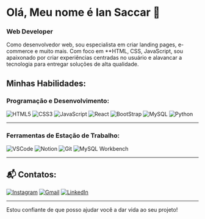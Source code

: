 # Olá, Meu nome é Ian Saccar 👋  
### Web Developer 

Como desenvolvedor web, sou especialista em criar landing pages, e-commerce e muito mais. Com foco em **HTML, CSS, JavaScript, sou apaixonado por criar experiências centradas no usuário e alavancar a tecnologia para entregar soluções de alta qualidade.


## Minhas Habilidades:

### Programação e Desenvolvimento:
![HTML5](https://img.shields.io/badge/HTML5-FF5733?style=for-the-badge&logo=html5&logoColor=white)
![CSS3](https://img.shields.io/badge/CSS3-2965F1?style=for-the-badge&logo=css3&logoColor=white)
![JavaScript](https://img.shields.io/badge/JavaScript-F7DF1E?style=for-the-badge&logo=javascript&logoColor=black)
![React](https://img.shields.io/badge/react-61DAFB?style=for-the-badge&logo=react&logoColor=black)
![BootStrap](https://img.shields.io/badge/bootstrap-7952B3?style=for-the-badge&logo=bootstrap&logoColor=black)
![MySQL](https://img.shields.io/badge/MySQL-00758F?style=for-the-badge&logo=mysql&logoColor=white)
![Python](https://img.shields.io/badge/PYTHON-blue?logo=Python&logoColor=black)

---

### Ferramentas de Estação de Trabalho:
![VSCode](https://img.shields.io/badge/VSCode-007ACC?style=for-the-badge&logo=visual-studio-code&logoColor=white)
![Notion](https://img.shields.io/badge/Notion-000000?style=for-the-badge&logo=notion&logoColor=white)
![Git](https://img.shields.io/badge/Git-F05032?style=for-the-badge&logo=git&logoColor=white)
![MySQL Workbench](https://img.shields.io/badge/MySQL_Workbench-00758F?style=for-the-badge&logo=mysql&logoColor=white)

---

## 📬 Contatos:
[![Instagram](https://img.shields.io/badge/Instagram-E4405F?style=for-the-badge&logo=instagram&logoColor=white)](https://www.instagram.com/dvitor__og/)
[![Gmail](https://img.shields.io/badge/Gmail-D14836?style=for-the-badge&logo=gmail&logoColor=white)](niel4771@gmail.com)
[![LinkedIn](https://img.shields.io/badge/LinkedIn-0A66C2?style=for-the-badge&logo=linkedin&logoColor=white)](https://www.linkedin.com/in/daniel-vitor-torquato)


---

Estou confiante de que posso ajudar você a dar vida ao seu projeto!

